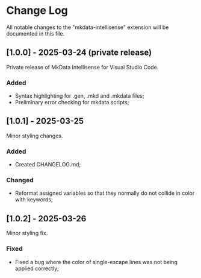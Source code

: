 # Change Log

All notable changes to the "mkdata-intellisense" extension will be documented in this file.

## [1.0.0] - 2025-03-24 (private release)

Private release of MkData Intellisense for Visual Studio Code.

### Added

- Syntax highlighting for .gen, .mkd and .mkdata files;
- Preliminary error checking for mkdata scripts;

## [1.0.1] - 2025-03-25

Minor styling changes.

### Added

- Created CHANGELOG.md;

### Changed

- Reformat assigned variables so that they normally do not collide in color with keywords;

## [1.0.2] - 2025-03-26

Minor styling fix.

### Fixed

- Fixed a bug where the color of single-escape lines was not being applied correctly;